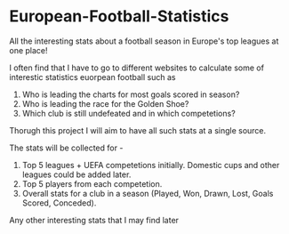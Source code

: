 # European-Football-Statistics
All the interesting stats about a football season in Europe's top leagues at one place!

I often find that I have to go to different websites to calculate some of 
interestic statistics euorpean football such as 

1. Who is leading the charts for most goals scored in season?
2. Who is leading the race for the Golden Shoe?
3. Which club is still undefeated and in which competetions?

Thorugh this project I will aim to have all such stats at a single source.

The stats will be collected for  -
1. Top 5 leagues + UEFA competetions initially. Domestic cups and other leagues could be added later.
2. Top 5 players from each competetion.
3. Overall stats for a club in a season (Played, Won, Drawn, Lost, Goals Scored, Conceded).

Any other interesting stats that I may find later